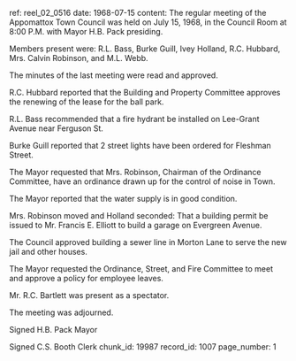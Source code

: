 ref: reel_02_0516
date: 1968-07-15
content: The regular meeting of the Appomattox Town Council was held on July 15, 1968, in the Council Room at 8:00 P.M. with Mayor H.B. Pack presiding.

Members present were: R.L. Bass, Burke Guill, Ivey Holland, R.C. Hubbard, Mrs. Calvin Robinson, and M.L. Webb.

The minutes of the last meeting were read and approved.

R.C. Hubbard reported that the Building and Property Committee approves the renewing of the lease for the ball park.

R.L. Bass recommended that a fire hydrant be installed on Lee-Grant Avenue near Ferguson St.

Burke Guill reported that 2 street lights have been ordered for Fleshman Street.

The Mayor requested that Mrs. Robinson, Chairman of the Ordinance Committee, have an ordinance drawn up for the control of noise in Town.

The Mayor reported that the water supply is in good condition.

Mrs. Robinson moved and Holland seconded: That a building permit be issued to Mr. Francis E. Elliott to build a garage on Evergreen Avenue.

The Council approved building a sewer line in Morton Lane to serve the new jail and other houses.

The Mayor requested the Ordinance, Street, and Fire Committee to meet and approve a policy for employee leaves.

Mr. R.C. Bartlett was present as a spectator.

The meeting was adjourned.

Signed H.B. Pack Mayor

Signed C.S. Booth Clerk
chunk_id: 19987
record_id: 1007
page_number: 1

